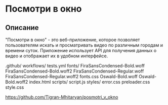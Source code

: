 # Посмотри в окно
## Описание
"Посмотри в окно" - это веб-приложение, которое позволяет пользователям искать и просматривать видео по различным городам и времени суток. Приложение использует API для получения данных о видео и отображает их в удобном интерфейсе.

.github/
    workflows/
        tests.yml
fonts/
    FiraSansCondensed-Bold.woff
    FiraSansCondensed-Bold.woff2
    FiraSansCondensed-Regular.woff
    FiraSansCondensed-Regular.woff2
    fonts.css
    Oswald-Bold.woff
    Oswald-Bold.woff2
index.html
scripts/
    script.js
styles/
    error.css
    preloader.css
    style.css

https://github.com/Tigran-Mhitaryan/posmotri_v_okno
